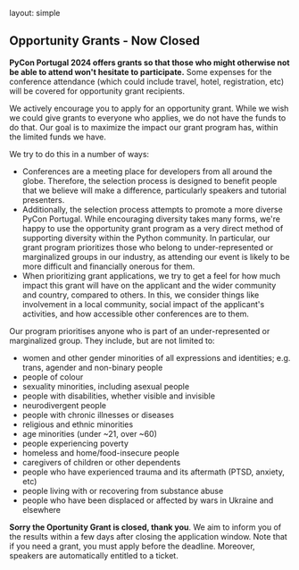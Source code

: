 layout: simple

## Opportunity Grants - Now Closed

**PyCon Portugal 2024 offers grants so that those who might otherwise not be able to attend won't hesitate to participate.** Some expenses for the conference attendance (which could include travel, hotel, registration, etc) will be covered for opportunity grant recipients.

We actively encourage you to apply for an opportunity grant. While we wish we could give grants to everyone who applies, we do not have the funds to do that. Our goal is to maximize the impact our grant program has, within the limited funds we have.

We try to do this in a number of ways:

* Conferences are a meeting place for developers from all around the globe. Therefore, the selection process is designed to benefit people that we believe will make a difference, particularly speakers and tutorial presenters.
* Additionally, the selection process attempts to promote a more diverse PyCon Portugal. While encouraging diversity takes many forms, we're happy to use the opportunity grant program as a very direct method of supporting diversity within the Python community. In particular, our grant program prioritizes those who belong to under-represented or marginalized groups in our industry, as attending our event is likely to be more difficult and financially onerous for them.
* When prioritizing grant applications, we try to get a feel for how much impact this grant will have on the applicant and the wider community and country, compared to others. In this, we consider things like involvement in a local community, social impact of the applicant's activities, and how accessible other conferences are to them.

Our program prioritises anyone who is part of an under-represented or marginalized group. They include, but are not limited to:

* women and other gender minorities of all expressions and identities; e.g. trans, agender and non-binary people
* people of colour
* sexuality minorities, including asexual people
* people with disabilities, whether visible and invisible
* neurodivergent people
* people with chronic illnesses or diseases
* religious and ethnic minorities
* age minorities (under ~21, over ~60)
* people experiencing poverty
* homeless and home/food-insecure people
* caregivers of children or other dependents
* people who have experienced trauma and its aftermath (PTSD, anxiety, etc)
* people living with or recovering from substance abuse
* people who have been displaced or affected by wars in Ukraine and elsewhere

**Sorry the Oportunity Grant is closed, thank you**. We aim to inform you of the results within a few days after closing the application window. Note that if you need a grant, you must apply before the deadline. Moreover, speakers are automatically entitled to a ticket.